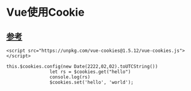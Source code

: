 # Vue使用Cookie

## [参考](https://www.npmjs.com/package/vue-cookies)

```
<script src="https://unpkg.com/vue-cookies@1.5.12/vue-cookies.js"></script>
```

```
this.$cookies.config(new Date(2222,02,02).toUTCString())
				let rs = $cookies.get("hello")
				console.log(rs)
				$cookies.set('hello', 'world');
```
